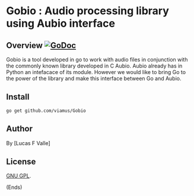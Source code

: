 # Gobio : Audio processing library using Aubio interface

## Overview [![GoDoc](https://godoc.org/github.com/viamus/Gobio?status.svg)](https://godoc.org/github.com/viamus/Gobio)

Gobio is a tool developed in go to work with audio files in conjunction with the commonly known library developed in C Aubio.
Aubio already has in Python an intefacace of its module. However we would like to bring Go to the power of the library and make this interface between Go and Aubio.

## Install

```
go get github.com/viamus/Gobio
```

## Author

By [Lucas F Valle]

## License

[GNU GPL](https://www.gnu.org/licenses/licenses.en.html).

(Ends)
